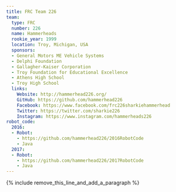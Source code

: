 ```yaml
---
title: FRC Team 226
team:
  type: FRC
  number: 226
  name: Hammerheads
  rookie_year: 1999
  location: Troy, Michigan, USA
  sponsors:
  - General Motors ME Vehicle Systems
  - Delphi Foundation
  - Gallagher-Kaiser Corporation
  - Troy Foundation for Educational Excellence
  - Athens High School
  - Troy High School
  links:
    Website: http://hammerhead226.org/
    GitHub: https://github.com/hammerhead226
    Facebook: https://www.facebook.com/frc226sharkiehammerhead
    Twitter: https://twitter.com/sharkie226
    Instagram: https://www.instagram.com/hammerheads226
robot_code:
  2016:
  - Robot:
    - https://github.com/hammerhead226/2016RobotCode
    - Java
  2017:
  - Robot:
    - https://github.com/hammerhead226/2017RobotCode
    - Java
---
```


{% include remove_this_line_and_add_a_paragraph %}